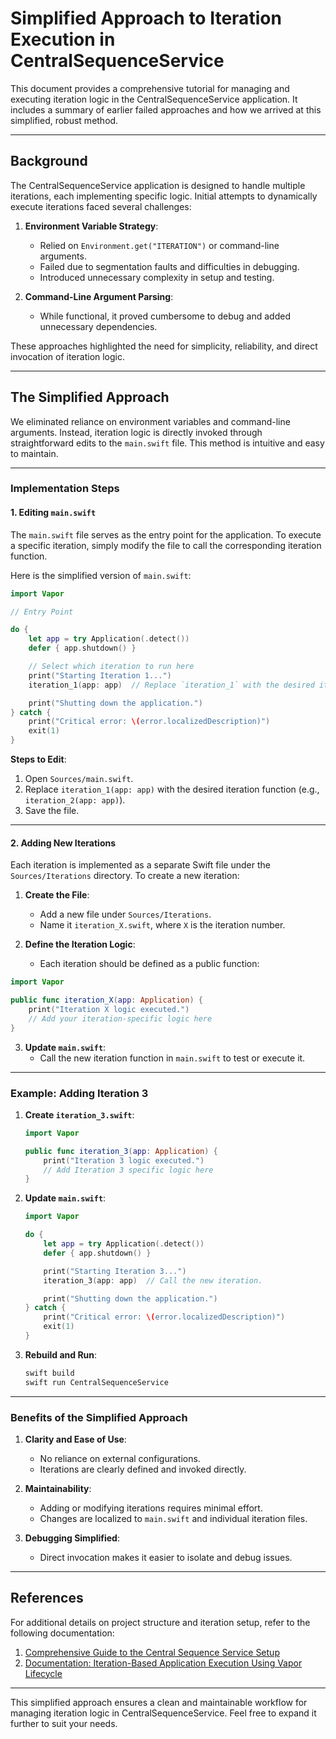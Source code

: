 # Simplified Approach to Iteration Execution in CentralSequenceService

This document provides a comprehensive tutorial for managing and executing iteration logic in the CentralSequenceService application. It includes a summary of earlier failed approaches and how we arrived at this simplified, robust method.

---

## **Background**

The CentralSequenceService application is designed to handle multiple iterations, each implementing specific logic. Initial attempts to dynamically execute iterations faced several challenges:

1. **Environment Variable Strategy**:
   - Relied on `Environment.get("ITERATION")` or command-line arguments.
   - Failed due to segmentation faults and difficulties in debugging.
   - Introduced unnecessary complexity in setup and testing.

2. **Command-Line Argument Parsing**:
   - While functional, it proved cumbersome to debug and added unnecessary dependencies.

These approaches highlighted the need for simplicity, reliability, and direct invocation of iteration logic.

---

## **The Simplified Approach**

We eliminated reliance on environment variables and command-line arguments. Instead, iteration logic is directly invoked through straightforward edits to the `main.swift` file. This method is intuitive and easy to maintain.

---

### **Implementation Steps**

#### **1. Editing `main.swift`**
The `main.swift` file serves as the entry point for the application. To execute a specific iteration, simply modify the file to call the corresponding iteration function.

Here is the simplified version of `main.swift`:

```swift
import Vapor

// Entry Point

do {
    let app = try Application(.detect())
    defer { app.shutdown() }

    // Select which iteration to run here
    print("Starting Iteration 1...")
    iteration_1(app: app)  // Replace `iteration_1` with the desired iteration.

    print("Shutting down the application.")
} catch {
    print("Critical error: \(error.localizedDescription)")
    exit(1)
}
```

**Steps to Edit**:
1. Open `Sources/main.swift`.
2. Replace `iteration_1(app: app)` with the desired iteration function (e.g., `iteration_2(app: app)`).
3. Save the file.

---

#### **2. Adding New Iterations**
Each iteration is implemented as a separate Swift file under the `Sources/Iterations` directory. To create a new iteration:

1. **Create the File**:
   - Add a new file under `Sources/Iterations`.
   - Name it `iteration_X.swift`, where `X` is the iteration number.

2. **Define the Iteration Logic**:
   - Each iteration should be defined as a public function:

```swift
import Vapor

public func iteration_X(app: Application) {
    print("Iteration X logic executed.")
    // Add your iteration-specific logic here
}
```

3. **Update `main.swift`**:
   - Call the new iteration function in `main.swift` to test or execute it.

---

### **Example: Adding Iteration 3**

1. **Create `iteration_3.swift`**:
   ```swift
   import Vapor

   public func iteration_3(app: Application) {
       print("Iteration 3 logic executed.")
       // Add Iteration 3 specific logic here
   }
   ```

2. **Update `main.swift`**:
   ```swift
   import Vapor

   do {
       let app = try Application(.detect())
       defer { app.shutdown() }

       print("Starting Iteration 3...")
       iteration_3(app: app)  // Call the new iteration.

       print("Shutting down the application.")
   } catch {
       print("Critical error: \(error.localizedDescription)")
       exit(1)
   }
   ```

3. **Rebuild and Run**:
   ```bash
   swift build
   swift run CentralSequenceService
   ```

---

### **Benefits of the Simplified Approach**

1. **Clarity and Ease of Use**:
   - No reliance on external configurations.
   - Iterations are clearly defined and invoked directly.

2. **Maintainability**:
   - Adding or modifying iterations requires minimal effort.
   - Changes are localized to `main.swift` and individual iteration files.

3. **Debugging Simplified**:
   - Direct invocation makes it easier to isolate and debug issues.

---

## **References**

For additional details on project structure and iteration setup, refer to the following documentation:

1. [Comprehensive Guide to the Central Sequence Service Setup](Docs/Comprehensive%20Guide%20to%20the%20Central%20Sequence%20Service%20Setup.md)
2. [Documentation: Iteration-Based Application Execution Using Vapor Lifecycle](Docs/Documentation_%20Iteration-Based%20Application%20Execution%20Using%20Vapor%20Lifecycle.md)

---

This simplified approach ensures a clean and maintainable workflow for managing iteration logic in CentralSequenceService. Feel free to expand it further to suit your needs.

